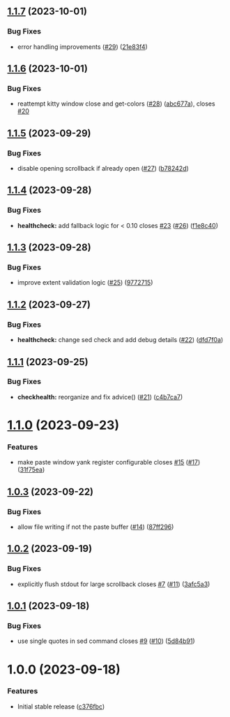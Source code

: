 ## [1.1.7](https://github.com/mikesmithgh/kitty-scrollback.nvim/compare/v1.1.6...v1.1.7) (2023-10-01)


### Bug Fixes

* error handling improvements ([#29](https://github.com/mikesmithgh/kitty-scrollback.nvim/issues/29)) ([21e83f4](https://github.com/mikesmithgh/kitty-scrollback.nvim/commit/21e83f4ae15a93cc0b8f5d29fc52ad4b6098ed9b))

## [1.1.6](https://github.com/mikesmithgh/kitty-scrollback.nvim/compare/v1.1.5...v1.1.6) (2023-10-01)


### Bug Fixes

* reattempt kitty window close and get-colors ([#28](https://github.com/mikesmithgh/kitty-scrollback.nvim/issues/28)) ([abc677a](https://github.com/mikesmithgh/kitty-scrollback.nvim/commit/abc677aa585a1af86207569a0d5dee03a8f33bd0)), closes [#20](https://github.com/mikesmithgh/kitty-scrollback.nvim/issues/20)

## [1.1.5](https://github.com/mikesmithgh/kitty-scrollback.nvim/compare/v1.1.4...v1.1.5) (2023-09-29)


### Bug Fixes

* disable opening scrollback if already open ([#27](https://github.com/mikesmithgh/kitty-scrollback.nvim/issues/27)) ([b78242d](https://github.com/mikesmithgh/kitty-scrollback.nvim/commit/b78242d7df0f597cbe64379787bdf16346b80c16))

## [1.1.4](https://github.com/mikesmithgh/kitty-scrollback.nvim/compare/v1.1.3...v1.1.4) (2023-09-28)


### Bug Fixes

* **healthcheck:** add fallback logic for < 0.10 closes [#23](https://github.com/mikesmithgh/kitty-scrollback.nvim/issues/23) ([#26](https://github.com/mikesmithgh/kitty-scrollback.nvim/issues/26)) ([f1e8c40](https://github.com/mikesmithgh/kitty-scrollback.nvim/commit/f1e8c4048ddd5a3017424b89ace08cf59ac53848))

## [1.1.3](https://github.com/mikesmithgh/kitty-scrollback.nvim/compare/v1.1.2...v1.1.3) (2023-09-28)


### Bug Fixes

* improve extent validation logic ([#25](https://github.com/mikesmithgh/kitty-scrollback.nvim/issues/25)) ([9772715](https://github.com/mikesmithgh/kitty-scrollback.nvim/commit/97727150343c41578b829e225fcc831845e8ba44))

## [1.1.2](https://github.com/mikesmithgh/kitty-scrollback.nvim/compare/v1.1.1...v1.1.2) (2023-09-27)


### Bug Fixes

* **healthcheck:** change sed check and add debug details ([#22](https://github.com/mikesmithgh/kitty-scrollback.nvim/issues/22)) ([dfd7f0a](https://github.com/mikesmithgh/kitty-scrollback.nvim/commit/dfd7f0a4ca0a9dbbe3cb96526ffc420f13c4dae8))

## [1.1.1](https://github.com/mikesmithgh/kitty-scrollback.nvim/compare/v1.1.0...v1.1.1) (2023-09-25)


### Bug Fixes

* **checkhealth:** reorganize and fix advice() ([#21](https://github.com/mikesmithgh/kitty-scrollback.nvim/issues/21)) ([c4b7ca7](https://github.com/mikesmithgh/kitty-scrollback.nvim/commit/c4b7ca7430eefe6cd8643cc7e60fdce246dd4086))

# [1.1.0](https://github.com/mikesmithgh/kitty-scrollback.nvim/compare/v1.0.3...v1.1.0) (2023-09-23)


### Features

* make paste window yank register configurable closes [#15](https://github.com/mikesmithgh/kitty-scrollback.nvim/issues/15) ([#17](https://github.com/mikesmithgh/kitty-scrollback.nvim/issues/17)) ([31f75ea](https://github.com/mikesmithgh/kitty-scrollback.nvim/commit/31f75eafd772f8213233f5ed8467407b6ce71bff))

## [1.0.3](https://github.com/mikesmithgh/kitty-scrollback.nvim/compare/v1.0.2...v1.0.3) (2023-09-22)


### Bug Fixes

* allow file writing if not the paste buffer ([#14](https://github.com/mikesmithgh/kitty-scrollback.nvim/issues/14)) ([87ff296](https://github.com/mikesmithgh/kitty-scrollback.nvim/commit/87ff2967586715436d00026f3b722881b3ee46d9))

## [1.0.2](https://github.com/mikesmithgh/kitty-scrollback.nvim/compare/v1.0.1...v1.0.2) (2023-09-19)


### Bug Fixes

* explicitly flush stdout for large scrollback closes [#7](https://github.com/mikesmithgh/kitty-scrollback.nvim/issues/7) ([#11](https://github.com/mikesmithgh/kitty-scrollback.nvim/issues/11)) ([3afc5a3](https://github.com/mikesmithgh/kitty-scrollback.nvim/commit/3afc5a34cd420b04fd28f849ad5cddd17027a7a9))

## [1.0.1](https://github.com/mikesmithgh/kitty-scrollback.nvim/compare/v1.0.0...v1.0.1) (2023-09-18)


### Bug Fixes

* use single quotes in sed command closes [#9](https://github.com/mikesmithgh/kitty-scrollback.nvim/issues/9) ([#10](https://github.com/mikesmithgh/kitty-scrollback.nvim/issues/10)) ([5d84b91](https://github.com/mikesmithgh/kitty-scrollback.nvim/commit/5d84b91361c5328089f48b4cf227dcc55f08dc9c))

# 1.0.0 (2023-09-18)


### Features

* Initial stable release ([c376fbc](https://github.com/mikesmithgh/kitty-scrollback.nvim/commit/c376fbc3a8d39f438be6f7b2670b9334755a1941))
